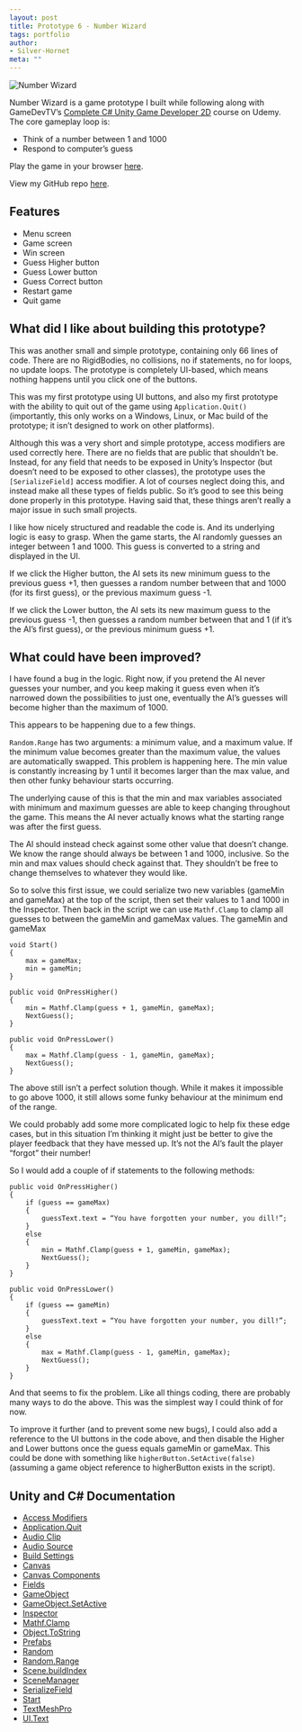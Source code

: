 ```yaml
---
layout: post
title: Prototype 6 - Number Wizard
tags: portfolio
author:
- Silver-Hornet
meta: ""
---
```


![Number Wizard]({{site.url}}/number-wizard.gif)

Number Wizard is a game prototype I built while following along with GameDevTV’s [Complete C# Unity Game Developer 2D](https://www.udemy.com/course/unitycourse/) course on Udemy. The core gameplay loop is:

- Think of a number between 1 and 1000
- Respond to computer’s guess

Play the game in your browser [here](https://play.unity.com/mg/other/gamedevtv-s-number-wizard).

View my GitHub repo [here](https://github.com/silver-hornet/gamedevtv-number-wizard).

## Features
- Menu screen
- Game screen
- Win screen
- Guess Higher button
- Guess Lower button
- Guess Correct button
- Restart game
- Quit game

## What did I like about building this prototype?
This was another small and simple prototype, containing only 66 lines of code. There are no RigidBodies, no collisions, no if statements, no for loops, no update loops. The prototype is completely UI-based, which means nothing happens until you click one of the buttons.

This was my first prototype using UI buttons, and also my first prototype with the ability to quit out of the game using `Application.Quit()` (importantly, this only works on a Windows, Linux, or Mac build of the prototype; it isn’t designed to work on other platforms).

Although this was a very short and simple prototype, access modifiers are used correctly here. There are no fields that are public that shouldn’t be. Instead, for any field that needs to be exposed in Unity’s Inspector (but doesn’t need to be exposed to other classes), the prototype uses the `[SerializeField]` access modifier. A lot of courses neglect doing this, and instead make all these types of fields public. So it’s good to see this being done properly in this prototype. Having said that, these things aren’t really a major issue in such small projects.

I like how nicely structured and readable the code is. And its underlying logic is easy to grasp. When the game starts, the AI randomly guesses an integer between 1 and 1000. This guess is converted to a string and displayed in the UI.

If we click the Higher button, the AI sets its new minimum guess to the previous guess +1, then guesses a random number between that and 1000 (for its first guess), or the previous maximum guess -1.

If we click the Lower button, the AI sets its new maximum guess to the previous guess -1, then guesses a random number between that and 1 (if it’s the AI’s first guess), or the previous minimum guess +1.


## What could have been improved?
I have found a bug in the logic. Right now, if you pretend the AI never guesses your number, and you keep making it guess even when it’s narrowed down the possibilities to just one, eventually the AI’s guesses will become higher than the maximum of 1000.

This appears to be happening due to a few things.

`Random.Range` has two arguments: a minimum value, and a maximum value. If the minimum value becomes greater than the maximum value, the values are automatically swapped. This problem is happening here. The min value is constantly increasing by 1 until it becomes larger than the max value, and then other funky behaviour starts occurring.

The underlying cause of this is that the min and max variables associated with minimum and maximum guesses are able to keep changing throughout the game. This means the AI never actually knows what the starting range was after the first guess.

The AI should instead check against some other value that doesn’t change. We know the range should always be between 1 and 1000, inclusive. So the min and max values should check against that. They shouldn’t be free to change themselves to whatever they would like.

So to solve this first issue, we could serialize two new variables (gameMin and gameMax) at the top of the script, then set their values to 1 and 1000 in the Inspector. Then back in the script we can use `Mathf.Clamp` to clamp all guesses to between the gameMin and gameMax values. The gameMin and gameMax 

    void Start()
    {
        max = gameMax;
        min = gameMin;
	}

 	public void OnPressHigher()
    {
        min = Mathf.Clamp(guess + 1, gameMin, gameMax);
        NextGuess();
    }

    public void OnPressLower()
    {
        max = Mathf.Clamp(guess - 1, gameMin, gameMax);
        NextGuess();
    }

The above still isn’t a perfect solution though. While it makes it impossible to go above 1000, it still allows some funky behaviour at the minimum end of the range.

We could probably add some more complicated logic to help fix these edge cases, but in this situation I’m thinking it might just be better to give the player feedback that they have messed up. It’s not the AI’s fault the player “forgot” their number!

So I would add a couple of if statements to the following methods:

	public void OnPressHigher()
    {
        if (guess == gameMax)
        {
            guessText.text = “You have forgotten your number, you dill!”;
        }
        else
        {
            min = Mathf.Clamp(guess + 1, gameMin, gameMax);
            NextGuess();
        }
    }

    public void OnPressLower()
    {
        if (guess == gameMin)
        {
            guessText.text = “You have forgotten your number, you dill!”;
        }
        else
        { 
            max = Mathf.Clamp(guess - 1, gameMin, gameMax);
            NextGuess();
        }
    }

And that seems to fix the problem. Like all things coding, there are probably many ways to do the above. This was the simplest way I could think of for now.

To improve it further (and to prevent some new bugs), I could also add a reference to the UI buttons in the code above, and then disable the Higher and Lower buttons once the guess equals gameMin or gameMax. This could be done with something like `higherButton.SetActive(false)` (assuming a game object reference to higherButton exists in the script).


## Unity and C# Documentation
- [Access Modifiers](https://docs.microsoft.com/en-us/dotnet/csharp/programming-guide/classes-and-structs/access-modifiers)
- [Application.Quit](https://docs.unity3d.com/2018.4/Documentation/ScriptReference/Application.Quit.html)
- [Audio Clip](https://docs.unity3d.com/2018.4/Documentation/Manual/class-AudioClip.html)
- [Audio Source](https://docs.unity3d.com/2018.4/Documentation/Manual/class-AudioSource.html)
- [Build Settings](https://docs.unity3d.com/2018.4/Documentation/Manual/BuildSettings.html)
- [Canvas](https://docs.unity3d.com/Packages/com.unity.ugui@1.0/manual/UICanvas.html)
- [Canvas Components](https://docs.unity3d.com/Packages/com.unity.ugui@1.0/manual/comp-CanvasComponents.html)
- [Fields](https://docs.microsoft.com/en-us/dotnet/csharp/programming-guide/classes-and-structs/fields)
- [GameObject](https://docs.unity3d.com/2018.4/Documentation/ScriptReference/GameObject.html)
- [GameObject.SetActive](https://docs.unity3d.com/2018.4/Documentation/ScriptReference/GameObject.SetActive.html)
- [Inspector](https://docs.unity3d.com/2018.4/Documentation/Manual/UsingTheInspector.html)
- [Mathf.Clamp](https://docs.unity3d.com/2018.4/Documentation/ScriptReference/Mathf.Clamp.html)
- [Object.ToString](https://docs.unity3d.com/2018.4/Documentation/ScriptReference/Object.ToString.html)
- [Prefabs](https://docs.unity3d.com/2018.4/Documentation/Manual/Prefabs.html)
- [Random](https://docs.unity3d.com/2018.4/Documentation/ScriptReference/Random.html)
- [Random.Range](https://docs.unity3d.com/2018.4/Documentation/ScriptReference/Random.Range.html)
- [Scene.buildIndex](https://docs.unity3d.com/2018.4/Documentation/ScriptReference/SceneManagement.Scene-buildIndex.html)
- [SceneManager](https://docs.unity3d.com/2018.4/Documentation/ScriptReference/SceneManagement.SceneManager.html)
- [SerializeField](https://docs.unity3d.com/2018.4/Documentation/ScriptReference/SerializeField.html)
- [Start](https://docs.unity3d.com/2018.4/Documentation/ScriptReference/MonoBehaviour.Start.html)
- [TextMeshPro](https://docs.unity3d.com/2018.4/Documentation/Manual/com.unity.textmeshpro.html)
- [UI.Text](https://docs.unity3d.com/2018.4/Documentation/ScriptReference/UI.Text.html)